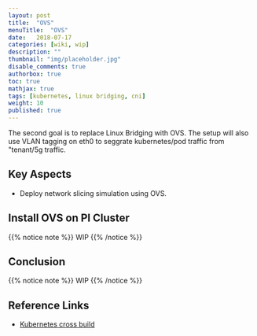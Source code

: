 ```yaml
---
layout: post
title:  "OVS"
menuTitle:  "OVS"
date:   2018-07-17
categories: [wiki, wip]
description: ""
thumbnail: "img/placeholder.jpg"
disable_comments: true
authorbox: true
toc: true
mathjax: true
tags: [kubernetes, linux bridging, cni]
weight: 10 
published: true
---
```


The second goal is to replace Linux Bridging with OVS.
The setup will also use VLAN tagging on eth0 to seggrate kubernetes/pod traffic from "tenant/5g traffic.

<!--more-->

## Key Aspects

- Deploy network slicing simulation using OVS.

## Install OVS on PI Cluster

{{% notice note %}}
WIP
{{% /notice %}}

## Conclusion

{{% notice note %}}
WIP
{{% /notice %}}

## Reference Links

- [Kubernetes cross build]()

